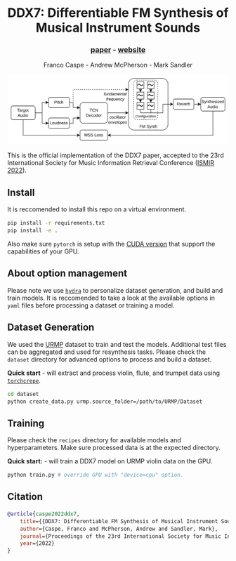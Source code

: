<h1 align="center">DDX7: Differentiable FM Synthesis of Musical Instrument Sounds</h1>
<div align="center">
<h3>
    <a href="http://arxiv.org/abs/2208.06169" target="_blank">paper</a> - <a href="https://fcaspe.github.io/ddx7" target="_blank">website</a>
</h3>
    <p>
    Franco Caspe - Andrew McPherson - Mark Sandler
    </p>
</div>

<center>
<img src="img/architecture.png"">
</center>

This is the official implementation of the DDX7 paper, accepted to the 23rd International Society
for Music Information Retrieval Conference ([ISMIR 2022](https://ismir2022.ismir.net/)).

## Install

It is reccomended to install this repo on a virtual environment.

```bash
pip install -r requirements.txt
pip install -e .
```

Also make sure `pytorch` is setup with the [CUDA version](https://pytorch.org/get-started/locally/)
that support the capabilities of your GPU.

## About option management

Please note we use [`hydra`](https://hydra.cc/) to personalize dataset generation, and build and train models.
It is reccomended to take a look at the available options in `yaml` files before processing a dataset or training a model.

## Dataset Generation

We used the [URMP](https://labsites.rochester.edu/air/projects/URMP.html) dataset to train and test the models.
Additional test files can be aggregated and used for resynthesis tasks.
Please check the `dataset` directory for advanced options to process and build a dataset.

**Quick start** - will extract and process violin, flute, and trumpet data using [`torchcrepe`](https://github.com/maxrmorrison/torchcrepe).

```bash
cd dataset
python create_data.py urmp.source_folder=/path/to/URMP/Dataset
```

## Training

Please check the `recipes` directory for available models and hyperparameters.
Make sure processed data is at the expected directory.

**Quick start:** - will train a DDX7 model on URMP violin data on the GPU.

```bash
python train.py # override GPU with "device=cpu" option.
```

## Citation
```bibtex
@article{caspe2022ddx7,
    title={{DDX7: Differentiable FM Synthesis of Musical Instrument Sounds}},
    author={Caspe, Franco and McPherson, Andrew and Sandler, Mark},
    journal={Proceedings of the 23rd International Society for Music Information Retrieval Conference},
    year={2022}
}
```